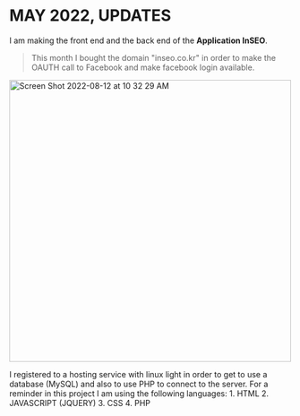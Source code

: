 <h1>MAY 2022, UPDATES</h1>
I am making the front end and the back end of the <b>Application InSEO</b>.

>This month I bought the domain "inseo.co.kr" in order to make the OAUTH call to Facebook and make facebook login available.

<img width="503" alt="Screen Shot 2022-08-12 at 10 32 29 AM" src="https://user-images.githubusercontent.com/101083759/184268885-c6f799b1-e598-43ba-927e-1a51a88df645.png">

I registered to a hosting service with linux light in order to get to use a database (MySQL) and also to use PHP to connect to the server. For a reminder in this project I am using the following languages:
    1. HTML
    2. JAVASCRIPT (JQUERY)
    3. CSS
    4. PHP
